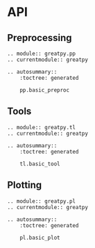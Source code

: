 # API

## Preprocessing

```{eval-rst}
.. module:: greatpy.pp
.. currentmodule:: greatpy

.. autosummary::
    :toctree: generated

    pp.basic_preproc
```

## Tools

```{eval-rst}
.. module:: greatpy.tl
.. currentmodule:: greatpy

.. autosummary::
    :toctree: generated

    tl.basic_tool
```

## Plotting

```{eval-rst}
.. module:: greatpy.pl
.. currentmodule:: greatpy

.. autosummary::
    :toctree: generated

    pl.basic_plot
```

